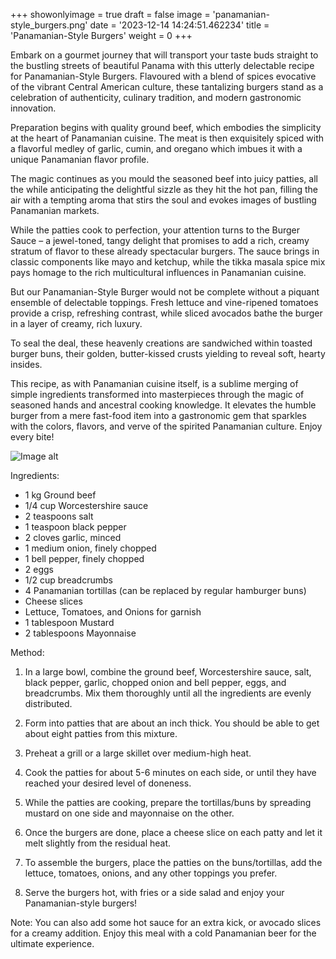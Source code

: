 +++ 
showonlyimage = true 
draft = false 
image = 'panamanian-style_burgers.png'
date = '2023-12-14 14:24:51.462234' 
title = 'Panamanian-Style Burgers' 
weight = 0
+++ 
 
Embark on a gourmet journey that will transport your taste buds straight to the bustling streets of beautiful Panama with this utterly delectable recipe for Panamanian-Style Burgers. Flavoured with a blend of spices evocative of the vibrant Central American culture, these tantalizing burgers stand as a celebration of authenticity, culinary tradition, and modern gastronomic innovation.

Preparation begins with quality ground beef, which embodies the simplicity at the heart of Panamanian cuisine. The meat is then exquisitely spiced with a flavorful medley of garlic, cumin, and oregano which imbues it with a unique Panamanian flavor profile. 

The magic continues as you mould the seasoned beef into juicy patties, all the while anticipating the delightful sizzle as they hit the hot pan, filling the air with a tempting aroma that stirs the soul and evokes images of bustling Panamanian markets.

While the patties cook to perfection, your attention turns to the Burger Sauce – a jewel-toned, tangy delight that promises to add a rich, creamy stratum of flavor to these already spectacular burgers. The sauce brings in classic components like mayo and ketchup, while the tikka masala spice mix pays homage to the rich multicultural influences in Panamanian cuisine.

But our Panamanian-Style Burger would not be complete without a piquant ensemble of delectable toppings. Fresh lettuce and vine-ripened tomatoes provide a crisp, refreshing contrast, while sliced avocados bathe the burger in a layer of creamy, rich luxury. 

To seal the deal, these heavenly creations are sandwiched within toasted burger buns, their golden, butter-kissed crusts yielding to reveal soft, hearty insides. 

This recipe, as with Panamanian cuisine itself, is a sublime merging of simple ingredients transformed into masterpieces through the magic of seasoned hands and ancestral cooking knowledge. It elevates the humble burger from a mere fast-food item into a gastronomic gem that sparkles with the colors, flavors, and verve of the spirited Panamanian culture. Enjoy every bite! 

![Image alt](/panamanian-style_burgers.png '300px')

Ingredients: 
- 1 kg Ground beef
- 1/4 cup Worcestershire sauce
- 2 teaspoons salt
- 1 teaspoon black pepper
- 2 cloves garlic, minced
- 1 medium onion, finely chopped 
- 1 bell pepper, finely chopped 
- 2 eggs
- 1/2 cup breadcrumbs
- 4 Panamanian tortillas (can be replaced by regular hamburger buns)
- Cheese slices 
- Lettuce, Tomatoes, and Onions for garnish
- 1 tablespoon Mustard 
- 2 tablespoons Mayonnaise 

Method:

1. In a large bowl, combine the ground beef, Worcestershire sauce, salt, black pepper, garlic, chopped onion and bell pepper, eggs, and breadcrumbs. Mix them thoroughly until all the ingredients are evenly distributed.

2. Form into patties that are about an inch thick. You should be able to get about eight patties from this mixture.

3. Preheat a grill or a large skillet over medium-high heat. 

4. Cook the patties for about 5-6 minutes on each side, or until they have reached your desired level of doneness.

5. While the patties are cooking, prepare the tortillas/buns by spreading mustard on one side and mayonnaise on the other.

6. Once the burgers are done, place a cheese slice on each patty and let it melt slightly from the residual heat.

7. To assemble the burgers, place the patties on the buns/tortillas, add the lettuce, tomatoes, onions, and any other toppings you prefer.

8. Serve the burgers hot, with fries or a side salad and enjoy your Panamanian-style burgers!

Note: You can also add some hot sauce for an extra kick, or avocado slices for a creamy addition. Enjoy this meal with a cold Panamanian beer for the ultimate experience.